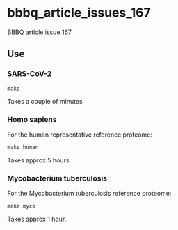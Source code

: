 # bbbq_article_issues_167

BBBQ article issue 167

## Use

### SARS-CoV-2

```
make
```

Takes a couple of minutes

### Homo sapiens

For the human representative reference proteome:

```
make human
```

Takes approx 5 hours.

### Mycobacterium tuberculosis

For the Mycobacterium tuberculosis reference proteome:

```
make myco
```

Takes approx 1 hour.


